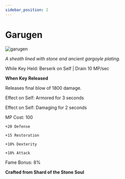 ```yaml
---
sidebar_position: 2
---
```


# Garugen

![garugen](https://vwiki.valorserver.com/api/item/picture/garugen)

<i>A sheath lined with stone and ancient gargoyle plating.</i>

While Key Held: Berserk on Self | Drain 10 MP/sec

**When Key Released** 

Releases final blow of 1800 damage.

Effect on Self: Armored for 3 seconds

Effect on Self: Damaging for 2 seconds

MP Cost: 100

    +20 Defense
    
    +15 Restoration
    
    +10% Dexterity
    
    +10% Attack
 
Fame Bonus: 8%

**Crafted from Shard of the Stone Soul**
